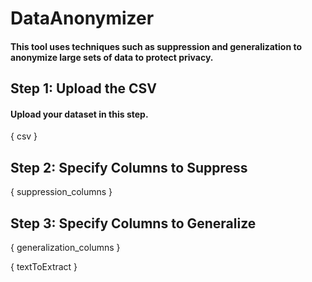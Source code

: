# DataAnonymizer
#### This tool uses techniques such as suppression and generalization to anonymize large sets of data to protect privacy.

## Step 1: Upload the CSV
#### Upload your dataset in this step.
{ csv }

## Step 2: Specify Columns to Suppress
{ suppression_columns }

## Step 3: Specify Columns to Generalize
{ generalization_columns }

{ textToExtract }